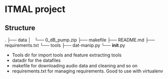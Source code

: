 # ITMAL project

## Structure
.
├── data
│   └── 0_dB_pump.zip
├── makefile
├── README.md
├── requirements.txt
└── tools
    ├── dat-manip.py
    └── __init__.py

- Tools dir for import tools and feature extracting tools
- datadir for the datafiles
- makefile for downloading audio data and cleaning and so on
- requirements.txt for managing requirements. Good to use with virtualenv


